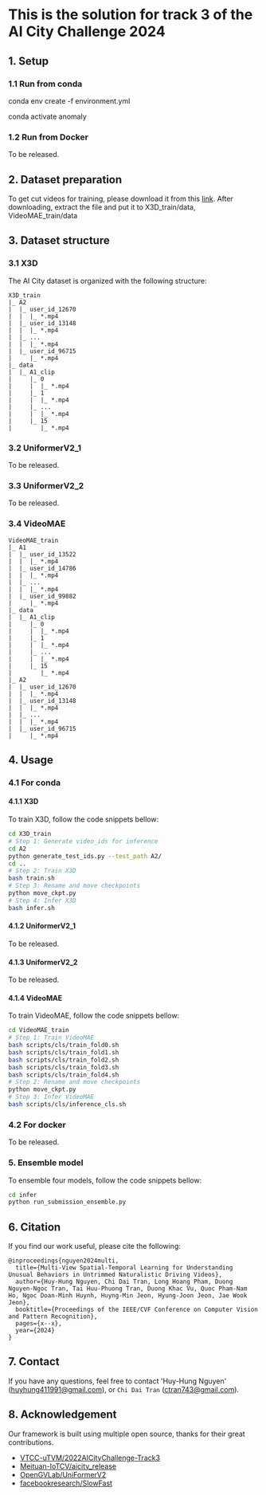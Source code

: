 # This is the solution for track 3 of the AI City Challenge 2024

## 1. Setup
### 1.1 Run from conda
conda env create -f environment.yml

conda activate anomaly

### 1.2 Run from Docker
To be released.

## 2. Dataset preparation
To get cut videos for training, please download it from this [link](https://drive.google.com/file/d/13HEJptRQeu_0yzmX8NsRr4qdqgAaY4jZ/view?usp=sharing). After downloading, extract the file and put it to X3D_train/data, VideoMAE_train/data

## 3. Dataset structure
### 3.1 X3D
The AI City dataset is organized with the following structure:
```
X3D_train
|_ A2
|  |_ user_id_12670
|  |  |_ *.mp4
|  |_ user_id_13148
|  |  |_ *.mp4
|  |_ ...
|  |  |_ *.mp4
|  |_ user_id_96715
|     |_ *.mp4
|_ data
|  |_ A1_clip
|     |_ 0
|     |  |_ *.mp4
|     |_ 1
|     |  |_ *.mp4
|     |_ ...
|     |  |_ *.mp4
|     |_ 15
|        |_ *.mp4
```

### 3.2 UniformerV2_1
To be released.

### 3.3 UniformerV2_2
To be released.

### 3.4 VideoMAE
```
VideoMAE_train
|_ A1
|  |_ user_id_13522
|  |  |_ *.mp4
|  |_ user_id_14786
|  |  |_ *.mp4
|  |_ ...
|  |  |_ *.mp4
|  |_ user_id_99882
|     |_ *.mp4
|_ data
|  |_ A1_clip
|     |_ 0
|     |  |_ *.mp4
|     |_ 1
|     |  |_ *.mp4
|     |_ ...
|     |  |_ *.mp4
|     |_ 15
|        |_ *.mp4
|_ A2
|  |_ user_id_12670
|  |  |_ *.mp4
|  |_ user_id_13148
|  |  |_ *.mp4
|  |_ ...
|  |  |_ *.mp4
|  |_ user_id_96715
|     |_ *.mp4
```

## 4. Usage
### 4.1 For conda
#### 4.1.1 X3D
To train X3D, follow the code snippets bellow:
```bash
cd X3D_train
# Step 1: Generate video_ids for inference
cd A2
python generate_test_ids.py --test_path A2/
cd ..
# Step 2: Train X3D
bash train.sh
# Step 3: Rename and move checkpoints
python move_ckpt.py
# Step 4: Infer X3D
bash infer.sh
```

#### 4.1.2 UniformerV2_1
To be released.

#### 4.1.3 UniformerV2_2
To be released.

#### 4.1.4 VideoMAE
To train VideoMAE, follow the code snippets bellow:
```bash
cd VideoMAE_train
# Step 1: Train VideoMAE
bash scripts/cls/train_fold0.sh
bash scripts/cls/train_fold1.sh
bash scripts/cls/train_fold2.sh
bash scripts/cls/train_fold3.sh
bash scripts/cls/train_fold4.sh
# Step 2: Rename and move checkpoints
python move_ckpt.py
# Step 3: Infer VideoMAE
bash scripts/cls/inference_cls.sh
```

### 4.2 For docker
To be released.

### 5. Ensemble model
To ensemble four models, follow the code snippets bellow:
```bash
cd infer
python run_submission_ensemble.py
```

## 6. Citation
If you find our work useful, please cite the following:
```
@inproceedings{nguyen2024multi,
  title={Multi-View Spatial-Temporal Learning for Understanding Unusual Behaviors in Untrimmed Naturalistic Driving Videos},
  author={Huy-Hung Nguyen, Chi Dai Tran, Long Hoang Pham, Duong Nguyen-Ngoc Tran, Tai Huu-Phuong Tran, Duong Khac Vu, Quoc Pham-Nam Ho, Ngoc Doan-Minh Huynh, Huyng-Min Jeon, Hyung-Joon Jeon, Jae Wook Jeon},
  booktitle={Proceedings of the IEEE/CVF Conference on Computer Vision and Pattern Recognition},
  pages={x--x},
  year={2024}
}
```

## 7. Contact
If you have any questions, feel free to contact 'Huy-Hung Nguyen' ([huyhung411991@gmail.com](huyhung411991@gmail.com)), or `Chi Dai Tran` ([ctran743@gmail.com](ctran743@gmail.com)).

##  8. Acknowledgement
Our framework is built using multiple open source, thanks for their great contributions.
<!--ts-->
* [VTCC-uTVM/2022AICityChallenge-Track3](https://github.com/VTCC-uTVM/2022AICityChallenge-Track3)
* [Meituan-IoTCV/aicity_release](https://github.com/Meituan-IoTCV/aicity_release)
* [OpenGVLab/UniFormerV2](https://github.com/OpenGVLab/UniFormerV2)
* [facebookresearch/SlowFast](https://github.com/facebookresearch/SlowFast)
<!--te-->